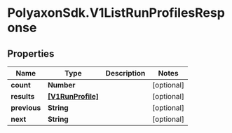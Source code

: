 # PolyaxonSdk.V1ListRunProfilesResponse

## Properties
Name | Type | Description | Notes
------------ | ------------- | ------------- | -------------
**count** | **Number** |  | [optional] 
**results** | [**[V1RunProfile]**](V1RunProfile.md) |  | [optional] 
**previous** | **String** |  | [optional] 
**next** | **String** |  | [optional] 


